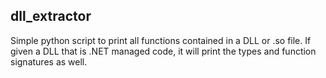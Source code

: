## dll_extractor
Simple python script to print all functions contained in a DLL or .so file.  If given a DLL that is .NET managed code, it will print the types and function signatures as well.